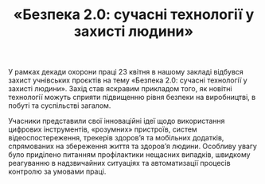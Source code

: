 ﻿---
title: "«Безпека 2.0: сучасні технології у захисті людини»"
---

У рамках декади охорони праці 23 квітня в нашому закладі відбувся захист учнівських проєктів на тему «Безпека 2.0: сучасні технології у захисті людини». Захід став яскравим прикладом того, як новітні технології можуть сприяти підвищенню рівня безпеки на виробництві, в побуті та суспільстві загалом.

Учасники представили свої інноваційні ідеї щодо використання цифрових інструментів, «розумних» пристроїв, систем відеоспостереження, трекерів здоров’я та мобільних додатків, спрямованих на збереження життя та здоров’я людини. Особливу увагу було приділено питанням профілактики нещасних випадків, швидкому реагуванню в надзвичайних ситуаціях та автоматизації процесів контролю за умовами праці.

<slideshow />